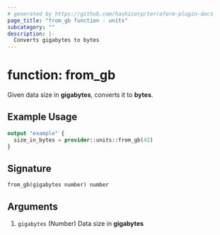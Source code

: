 ```yaml
---
# generated by https://github.com/hashicorp/terraform-plugin-docs
page_title: "from_gb function - units"
subcategory: ""
description: |-
  Converts gigabytes to bytes
---
```


# function: from_gb

Given data size in **gigabytes**, converts it to **bytes**.

## Example Usage

```terraform
output "example" {
  size_in_bytes = provider::units::from_gb(42)
}
```

## Signature

<!-- signature generated by tfplugindocs -->
```text
from_gb(gigabytes number) number
```

## Arguments

<!-- arguments generated by tfplugindocs -->
1. `gigabytes` (Number) Data size in **gigabytes**

